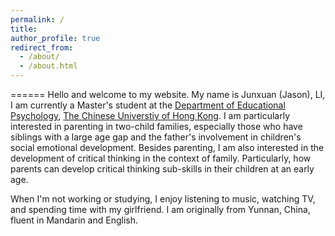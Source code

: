 ```yaml
---
permalink: /
title: 
author_profile: true
redirect_from: 
  - /about/
  - /about.html
---
```


======
Hello and welcome to my website. My name is Junxuan (Jason), LI, I am currently a Master's student at the [Department of Educational Psychology](https://www.fed.cuhk.edu.hk/eps/index.html), [The Chinese Universtiy of Hong Kong](https://www.cuhk.edu.hk/english/index.html). I am particularly interested in parenting in two-child families, especially those who have siblings with a large age gap and the father's involvement in children's social emotional development.
Besides parenting, I am also interested in the development of critical thinking in the context of family. Particularly, how parents can develop critical thinking sub-skills in their children at an early age.

When I'm not working or studying, I enjoy listening to music, watching TV, and spending time with my girlfriend. I am originally from Yunnan, China, fluent in Mandarin and English.
